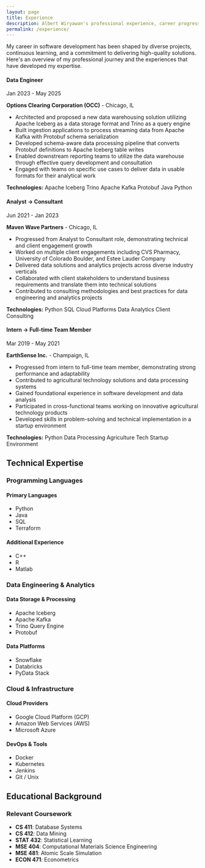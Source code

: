 ```yaml
---
layout: page
title: Experience
description: Albert Wiryawan's professional experience, career progression, and key achievements in software development
permalink: /experience/
---
```


My career in software development has been shaped by diverse projects, continuous learning, and a commitment to delivering high-quality solutions. Here's an overview of my professional journey and the experiences that have developed my expertise.

<div class="timeline">
  
  <div class="timeline-item">
    <h4>Data Engineer</h4>
    <div class="timeline-date">Jan 2023 - May 2025</div>
    <p><strong>Options Clearing Corporation (OCC)</strong> - Chicago, IL</p>
    <ul>
      <li>Architected and proposed a new data warehousing solution utilizing Apache Iceberg as a data storage format and Trino as a query engine</li>
      <li>Built ingestion applications to process streaming data from Apache Kafka with Protobuf schema serialization</li>
      <li>Developed schema-aware data processing pipeline that converts Protobuf definitions to Apache Iceberg table writes</li>
      <li>Enabled downstream reporting teams to utilize the data warehouse through effective query development and consultation</li>
      <li>Engaged with teams on specific use cases to deliver data in usable formats for their analytical work</li>
    </ul>
    <div class="tech-stack">
      <strong>Technologies:</strong>
      <span class="tech-tag">Apache Iceberg</span>
      <span class="tech-tag">Trino</span>
      <span class="tech-tag">Apache Kafka</span>
      <span class="tech-tag">Protobuf</span>
      <span class="tech-tag">Java</span>
      <span class="tech-tag">Python</span>
    </div>
  </div>

  <div class="timeline-item">
    <h4>Analyst → Consultant</h4>
    <div class="timeline-date">Jun 2021 - Jan 2023</div>
    <p><strong>Maven Wave Partners</strong> - Chicago, IL</p>
    <ul>
      <li>Progressed from Analyst to Consultant role, demonstrating technical and client engagement growth</li>
      <li>Worked on multiple client engagements including CVS Pharmacy, University of Colorado Boulder, and Estee Lauder Company</li>
      <li>Delivered data solutions and analytics projects across diverse industry verticals</li>
      <li>Collaborated with client stakeholders to understand business requirements and translate them into technical solutions</li>
      <li>Contributed to consulting methodologies and best practices for data engineering and analytics projects</li>
    </ul>
    <div class="tech-stack">
      <strong>Technologies:</strong>
      <span class="tech-tag">Python</span>
      <span class="tech-tag">SQL</span>
      <span class="tech-tag">Cloud Platforms</span>
      <span class="tech-tag">Data Analytics</span>
      <span class="tech-tag">Client Consulting</span>
    </div>
  </div>

  <div class="timeline-item">
    <h4>Intern → Full-time Team Member</h4>
    <div class="timeline-date">Mar 2019 - May 2021</div>
    <p><strong>EarthSense Inc.</strong> - Champaign, IL</p>
    <ul>
      <li>Progressed from intern to full-time team member, demonstrating strong performance and adaptability</li>
      <li>Contributed to agricultural technology solutions and data processing systems</li>
      <li>Gained foundational experience in software development and data analysis</li>
      <li>Participated in cross-functional teams working on innovative agricultural technology products</li>
      <li>Developed skills in problem-solving and technical implementation in a startup environment</li>
    </ul>
    <div class="tech-stack">
      <strong>Technologies:</strong>
      <span class="tech-tag">Python</span>
      <span class="tech-tag">Data Processing</span>
      <span class="tech-tag">Agriculture Tech</span>
      <span class="tech-tag">Startup Environment</span>
    </div>
  </div>

</div>

## Technical Expertise

### Programming Languages
<div class="skills-grid">
  <div class="skill-category">
    <h4>Primary Languages</h4>
    <ul>
      <li>Python</li>
      <li>Java</li>
      <li>SQL</li>
      <li>Terraform</li>
    </ul>
  </div>
  
  <div class="skill-category">
    <h4>Additional Experience</h4>
    <ul>
      <li>C++</li>
      <li>R</li>
      <li>Matlab</li>
    </ul>
  </div>
</div>

### Data Engineering & Analytics
<div class="skills-grid">
  <div class="skill-category">
    <h4>Data Storage & Processing</h4>
    <ul>
      <li>Apache Iceberg</li>
      <li>Apache Kafka</li>
      <li>Trino Query Engine</li>
      <li>Protobuf</li>
    </ul>
  </div>
  
  <div class="skill-category">
    <h4>Data Platforms</h4>
    <ul>
      <li>Snowflake</li>
      <li>Databricks</li>
      <li>PyData Stack</li>
    </ul>
  </div>
</div>

### Cloud & Infrastructure
<div class="skills-grid">
  <div class="skill-category">
    <h4>Cloud Providers</h4>
    <ul>
      <li>Google Cloud Platform (GCP)</li>
      <li>Amazon Web Services (AWS)</li>
      <li>Microsoft Azure</li>
    </ul>
  </div>
  
  <div class="skill-category">
    <h4>DevOps & Tools</h4>
    <ul>
      <li>Docker</li>
      <li>Kubernetes</li>
      <li>Jenkins</li>
      <li>Git / Unix</li>
    </ul>
  </div>
</div>

## Educational Background

### Relevant Coursework
- **CS 411**: Database Systems
- **CS 412**: Data Mining  
- **STAT 432**: Statistical Learning
- **MSE 404**: Computational Materials Science Engineering
- **MSE 481**: Atomic Scale Simulation
- **ECON 471**: Econometrics

